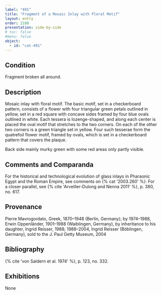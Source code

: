 ```yaml
---
label: "491"
title: "Fragment of a Mosaic Inlay with Floral Motif"
layout: entry
order: 2100
presentation: side-by-side
# toc: false
#menu: false 
object:
  - id: "cat-491"
---
```


## Condition

Fragment broken all around.

## Description

Mosaic inlay with floral motif. The basic motif, set in a checkerboard pattern, consists of a flower with four triangular green petals outlined in yellow, set in a red square with concave sides framed by four blue ovals outlined in white. Each tessera is lozenge-shaped, and along each center is placed the oval motif that stretches to the two corners. On each of the other two corners is a green triangle set in yellow. Four such tesserae form the quatrefoil flower motif, framed by ovals, which is set in a checkerboard pattern that covers the plaque.

Back side mainly murky green with some red areas only partly visible.

## Comments and Comparanda

For the historical and technological evolution of glass inlays in Pharaonic Egypt and the Roman Empire, see comments on {% cat '2003.260' %}. For a closer parallel, see {% cite 'Arveiller-Dulong and Nenna 2011' %}, p. 380, no. 617.

## Provenance

Pierre Mavrogordato, Greek, 1870–1948 (Berlin, Germany); by 1974–1988, Erwin Oppenländer, 1901–1988 (Waiblingen, Germany), by inheritance to his daughter, Ingrid Reisser, 1988; 1988–2004, Ingrid Reisser (Böblingen, Germany), sold to the J. Paul Getty Museum, 2004

## Bibliography

{% cite 'von Saldern et al. 1974' %}, p. 123, no. 332.

## Exhibitions

None